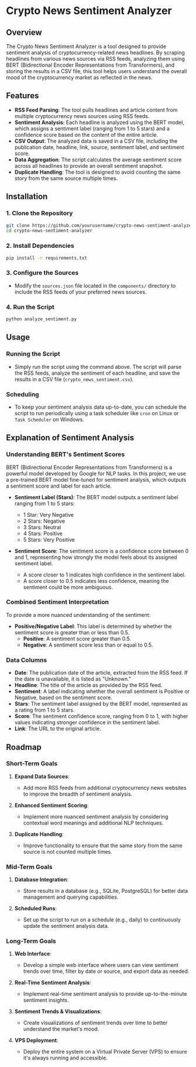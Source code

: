 # Crypto News Sentiment Analyzer

## Overview

The Crypto News Sentiment Analyzer is a tool designed to provide sentiment analysis of cryptocurrency-related news headlines. By scraping headlines from various news sources via RSS feeds, analyzing them using BERT (Bidirectional Encoder Representations from Transformers), and storing the results in a CSV file, this tool helps users understand the overall mood of the cryptocurrency market as reflected in the news.

## Features

- **RSS Feed Parsing**: The tool pulls headlines and article content from multiple cryptocurrency news sources using RSS feeds.
- **Sentiment Analysis**: Each headline is analyzed using the BERT model, which assigns a sentiment label (ranging from 1 to 5 stars) and a confidence score based on the content of the entire article.
- **CSV Output**: The analyzed data is saved in a CSV file, including the publication date, headline, link, source, sentiment label, and sentiment score.
- **Data Aggregation**: The script calculates the average sentiment score across all headlines to provide an overall sentiment snapshot.
- **Duplicate Handling**: The tool is designed to avoid counting the same story from the same source multiple times.

## Installation

### 1. Clone the Repository

```bash
git clone https://github.com/yourusername/crypto-news-sentiment-analyzer.git
cd crypto-news-sentiment-analyzer
```

### 2. Install Dependencies

```bash
pip install -r requirements.txt
```

### 3. Configure the Sources

- Modify the `sources.json` file located in the `components/` directory to include the RSS feeds of your preferred news sources.

### 4. Run the Script

```bash
python analyze_sentiment.py
```

## Usage

### Running the Script

- Simply run the script using the command above. The script will parse the RSS feeds, analyze the sentiment of each headline, and save the results in a CSV file (`crypto_news_sentiment.csv`).

### Scheduling

- To keep your sentiment analysis data up-to-date, you can schedule the script to run periodically using a task scheduler like `cron` on Linux or `Task Scheduler` on Windows.

## Explanation of Sentiment Analysis

### Understanding BERT's Sentiment Scores

BERT (Bidirectional Encoder Representations from Transformers) is a powerful model developed by Google for NLP tasks. In this project, we use a pre-trained BERT model fine-tuned for sentiment analysis, which outputs a sentiment score and label for each article.

- **Sentiment Label (Stars)**: The BERT model outputs a sentiment label ranging from 1 to 5 stars:
  - 1 Star: Very Negative
  - 2 Stars: Negative
  - 3 Stars: Neutral
  - 4 Stars: Positive
  - 5 Stars: Very Positive

- **Sentiment Score**: The sentiment score is a confidence score between 0 and 1, representing how strongly the model feels about its assigned sentiment label. 
  - A score closer to 1 indicates high confidence in the sentiment label.
  - A score closer to 0.5 indicates less confidence, meaning the sentiment could be more ambiguous.

### Combined Sentiment Interpretation

To provide a more nuanced understanding of the sentiment:
- **Positive/Negative Label**: This label is determined by whether the sentiment score is greater than or less than 0.5. 
  - **Positive**: A sentiment score greater than 0.5.
  - **Negative**: A sentiment score less than or equal to 0.5.

### Data Columns

- **Date**: The publication date of the article, extracted from the RSS feed. If the date is unavailable, it is listed as "Unknown."
- **Headline**: The title of the article as provided by the RSS feed.
- **Sentiment**: A label indicating whether the overall sentiment is Positive or Negative, based on the sentiment score.
- **Stars**: The sentiment label assigned by the BERT model, represented as a rating from 1 to 5 stars.
- **Score**: The sentiment confidence score, ranging from 0 to 1, with higher values indicating stronger confidence in the sentiment label.
- **Link**: The URL to the original article.

## Roadmap

### Short-Term Goals

1. **Expand Data Sources**:
   - Add more RSS feeds from additional cryptocurrency news websites to improve the breadth of sentiment analysis.

2. **Enhanced Sentiment Scoring**:
   - Implement more nuanced sentiment analysis by considering contextual word meanings and additional NLP techniques.

3. **Duplicate Handling**:
   - Improve functionality to ensure that the same story from the same source is not counted multiple times.

### Mid-Term Goals

1. **Database Integration**:
   - Store results in a database (e.g., SQLite, PostgreSQL) for better data management and querying capabilities.

2. **Scheduled Runs**:
   - Set up the script to run on a schedule (e.g., daily) to continuously update the sentiment analysis data.

### Long-Term Goals

1. **Web Interface**:
   - Develop a simple web interface where users can view sentiment trends over time, filter by date or source, and export data as needed.

2. **Real-Time Sentiment Analysis**:
   - Implement real-time sentiment analysis to provide up-to-the-minute sentiment insights.

3. **Sentiment Trends & Visualizations**:
   - Create visualizations of sentiment trends over time to better understand the market's mood.

4. **VPS Deployment**:
   - Deploy the entire system on a Virtual Private Server (VPS) to ensure it's always running and accessible.

